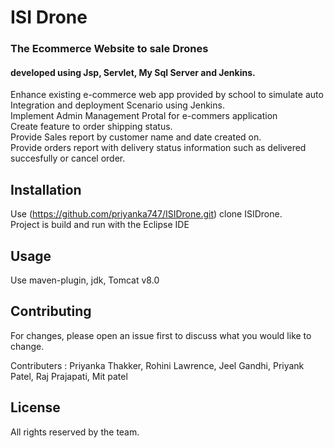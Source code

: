# ISI Drone
### The Ecommerce Website to sale Drones
#### developed using Jsp, Servlet, My Sql Server and Jenkins.
 
Enhance existing e-commerce web app provided  by school to simulate auto Integration and deployment Scenario using Jenkins.  
Implement Admin Management Protal for e-commers application  
Create feature to order shipping  status.   
Provide Sales report by customer name and date created on.  
Provide orders report with delivery status information such as delivered succesfully or cancel order.   

## Installation

Use (https://github.com/priyanka747/ISIDrone.git) clone ISIDrone.  
Project is build and run with the Eclipse IDE

## Usage
Use maven-plugin, jdk, Tomcat v8.0  

## Contributing
For changes, please open an issue first to discuss what you would like to change.  
 
Contributers : Priyanka Thakker, Rohini Lawrence, Jeel Gandhi, Priyank Patel, Raj Prajapati, Mit patel  

## License
All rights reserved by the team.
